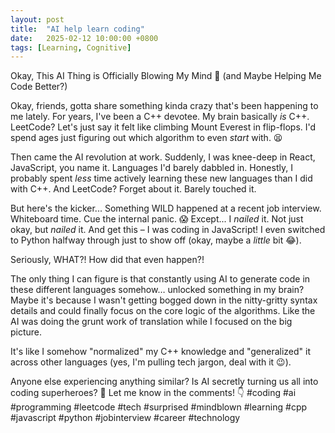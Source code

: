 ```yaml
---
layout: post
title:  "AI help learn coding"
date:   2025-02-12 10:00:00 +0800
tags: [Learning, Cognitive]
---
```



Okay, This AI Thing is Officially Blowing My Mind 🤯 (and Maybe Helping Me Code Better?)

Okay, friends, gotta share something kinda crazy that's been happening to me lately. For years, I've been a C++ devotee. My brain basically *is* C++. LeetCode? Let's just say it felt like climbing Mount Everest in flip-flops. I'd spend ages just figuring out which algorithm to even *start* with. 😫

Then came the AI revolution at work. Suddenly, I was knee-deep in React, JavaScript, you name it. Languages I'd barely dabbled in. Honestly, I probably spent *less* time actively learning these new languages than I did with C++. And LeetCode? Forget about it. Barely touched it.

But here's the kicker... Something WILD happened at a recent job interview. Whiteboard time. Cue the internal panic. 😱 Except... I *nailed* it. Not just okay, but *nailed* it. And get this – I was coding in JavaScript! I even switched to Python halfway through just to show off (okay, maybe a *little* bit 😂).

Seriously, WHAT?! How did that even happen?!

The only thing I can figure is that constantly using AI to generate code in these different languages somehow… unlocked something in my brain? Maybe it's because I wasn't getting bogged down in the nitty-gritty syntax details and could finally focus on the core logic of the algorithms. Like the AI was doing the grunt work of translation while I focused on the big picture.

It's like I somehow "normalized" my C++ knowledge and "generalized" it across other languages (yes, I'm pulling tech jargon, deal with it 😉).

Anyone else experiencing anything similar? Is AI secretly turning us all into coding superheroes? 🤔 Let me know in the comments! 👇 #coding #ai #programming #leetcode #tech #surprised #mindblown #learning #cpp #javascript #python #jobinterview #career #technology
